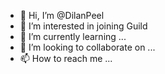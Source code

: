 - 👋 Hi, I’m @DilanPeel
- 👀 I’m interested in joining Guild
- 🌱 I’m currently learning ...
- 💞️ I’m looking to collaborate on ...
- 📫 How to reach me ...

<!---
DilanPeel/DilanPeel is a ✨ special ✨ repository because its `README.md` (this file) appears on your GitHub profile.
You can click the Preview link to take a look at your changes.
--->
